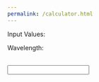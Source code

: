 ```yaml
---
permalink: /calculator.html
---
```

Input Values:
<p>Wavelength:</p>
<br><input type="text" id=wavelength></br>
